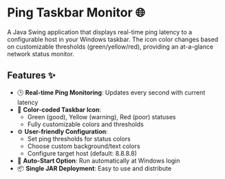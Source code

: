 # Ping Taskbar Monitor 🌐

A Java Swing application that displays real-time ping latency to a configurable host in your Windows taskbar. The icon color changes based on customizable thresholds (green/yellow/red), providing an at-a-glance network status monitor.

## Features ✨

- 🕒 **Real-time Ping Monitoring**: Updates every second with current latency
- 🎨 **Color-coded Taskbar Icon**:
    - Green (good), Yellow (warning), Red (poor) statuses
    - Fully customizable colors and thresholds
- ⚙️ **User-friendly Configuration**:
    - Set ping thresholds for status colors
    - Choose custom background/text colors
    - Configure target host (default: 8.8.8.8)
- 🔄 **Auto-Start Option**: Run automatically at Windows login
- 📦 **Single JAR Deployment**: Easy to use and distribute
